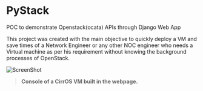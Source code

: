 # PyStack
POC to demonstrate Openstack(ocata) APIs through Django Web App

This project was created with the main objective to quickly deploy a VM and save times of a Network Engineer or any other NOC engineer who needs a Virtual machine as per his requirement without knowing the background processes of OpenStack. 


![ScreenShot](https://github.com/vaibhavsolanki1193/Pystack/blob/master/pystack/collab_ocata/home/static/home/Cirros_dep.png "This is CirrOS VM  which took less than 5 minutes to configure")
>**Console of a CirrOS VM built in the webpage.**
